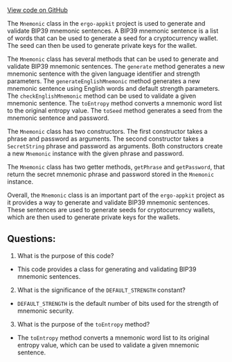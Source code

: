 [View code on GitHub](https://github.com/ergoplatform/ergo-appkit/common/src/main/java/org/ergoplatform/appkit/Mnemonic.java)

The `Mnemonic` class in the `ergo-appkit` project is used to generate and validate BIP39 mnemonic sentences. A BIP39 mnemonic sentence is a list of words that can be used to generate a seed for a cryptocurrency wallet. The seed can then be used to generate private keys for the wallet. 

The `Mnemonic` class has several methods that can be used to generate and validate BIP39 mnemonic sentences. The `generate` method generates a new mnemonic sentence with the given language identifier and strength parameters. The `generateEnglishMnemonic` method generates a new mnemonic sentence using English words and default strength parameters. The `checkEnglishMnemonic` method can be used to validate a given mnemonic sentence. The `toEntropy` method converts a mnemonic word list to the original entropy value. The `toSeed` method generates a seed from the mnemonic sentence and password.

The `Mnemonic` class has two constructors. The first constructor takes a phrase and password as arguments. The second constructor takes a `SecretString` phrase and password as arguments. Both constructors create a new `Mnemonic` instance with the given phrase and password.

The `Mnemonic` class has two getter methods, `getPhrase` and `getPassword`, that return the secret mnemonic phrase and password stored in the `Mnemonic` instance.

Overall, the `Mnemonic` class is an important part of the `ergo-appkit` project as it provides a way to generate and validate BIP39 mnemonic sentences. These sentences are used to generate seeds for cryptocurrency wallets, which are then used to generate private keys for the wallets.
## Questions: 
 1. What is the purpose of this code?
- This code provides a class for generating and validating BIP39 mnemonic sentences.

2. What is the significance of the `DEFAULT_STRENGTH` constant?
- `DEFAULT_STRENGTH` is the default number of bits used for the strength of mnemonic security.

3. What is the purpose of the `toEntropy` method?
- The `toEntropy` method converts a mnemonic word list to its original entropy value, which can be used to validate a given mnemonic sentence.